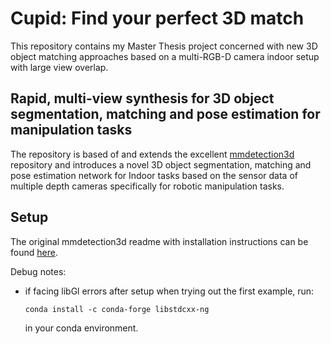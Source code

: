 # Cupid: Find your perfect 3D match

This repository contains my Master Thesis project concerned with new 3D object matching approaches based on a multi-RGB-D camera indoor setup with large view overlap.

## Rapid, multi-view synthesis for 3D object segmentation, matching and pose estimation for manipulation tasks

The repository is based of and extends the excellent [mmdetection3d](https://github.com/open-mmlab/mmdetection3d) repository and introduces a novel 3D object segmentation, matching and pose estimation network for Indoor tasks based on the sensor data of multiple depth cameras specifically for robotic manipulation tasks.

## Setup

The original mmdetection3d readme with installation instructions can be found [here](ORIG_README.md).

Debug notes:
- if facing libGl errors after setup when trying out the first example, run:
    ```
    conda install -c conda-forge libstdcxx-ng
    ```
    in your conda environment.


